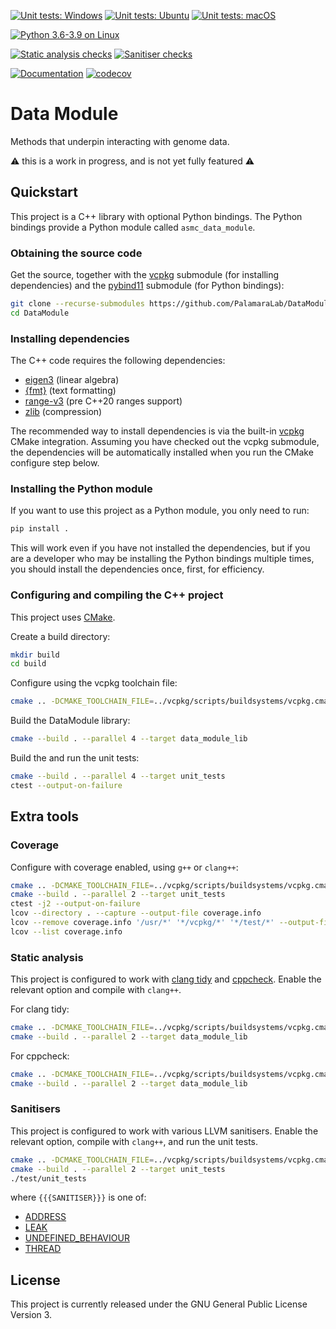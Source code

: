 [![Unit tests: Windows](https://github.com/PalamaraLab/DataModule/workflows/Unit%20tests:%20Windows/badge.svg)](https://github.com/PalamaraLab/DataModule/actions)
[![Unit tests: Ubuntu](https://github.com/PalamaraLab/DataModule/workflows/Unit%20tests:%20Ubuntu/badge.svg)](https://github.com/PalamaraLab/DataModule/actions)
[![Unit tests: macOS](https://github.com/PalamaraLab/DataModule/workflows/Unit%20tests:%20macOS/badge.svg)](https://github.com/PalamaraLab/DataModule/actions)

[![Python 3.6-3.9 on Linux](https://github.com/PalamaraLab/DataModule/workflows/Python%203.6-3.9%20on%20Linux/badge.svg)](https://github.com/PalamaraLab/DataModule/actions)

[![Static analysis checks](https://github.com/PalamaraLab/DataModule/workflows/Static%20analysis%20checks/badge.svg)](https://github.com/PalamaraLab/DataModule/actions)
[![Sanitiser checks](https://github.com/PalamaraLab/DataModule/workflows/Sanitiser%20checks/badge.svg)](https://github.com/PalamaraLab/DataModule/actions)

[![Documentation](https://readthedocs.org/projects/data-module/badge/?version=latest)](https://data-module.readthedocs.io/en/latest/?badge=latest)
[![codecov](https://codecov.io/gh/PalamaraLab/DataModule/branch/main/graph/badge.svg)](https://codecov.io/gh/PalamaraLab/DataModule)

# Data Module

Methods that underpin interacting with genome data.

:warning: this is a work in progress, and is not yet fully featured :warning:

## Quickstart

This project is a C++ library with optional Python bindings.
The Python bindings provide a Python module called `asmc_data_module`.

### Obtaining the source code

Get the source, together with the [vcpkg](https://github.com/microsoft/vcpkg) submodule (for installing dependencies) and the [pybind11](https://github.com/pybind/pybind11) submodule (for Python bindings):

```bash
git clone --recurse-submodules https://github.com/PalamaraLab/DataModule.git
cd DataModule
```

### Installing dependencies

The C++ code requires the following dependencies:

- [eigen3](https://eigen.tuxfamily.org/index.php) (linear algebra)
- [{fmt}](https://github.com/fmtlib/fmt) (text formatting) 
- [range-v3](https://github.com/ericniebler/range-v3) (pre C++20 ranges support)
- [zlib](https://zlib.net/) (compression)

The recommended way to install dependencies is via the built-in [vcpkg](https://github.com/microsoft/vcpkg) CMake integration.
Assuming you have checked out the vcpkg submodule, the dependencies will be automatically installed when you run the CMake configure step below.

### Installing the Python module

If you want to use this project as a Python module, you only need to run:

```bash
pip install .
```

This will work even if you have not installed the dependencies, but if you are a developer who may be installing the Python bindings multiple times, you should install the dependencies once, first, for efficiency.

### Configuring and compiling the C++ project

This project uses [CMake](https://cmake.org/).

Create a build directory:

```bash
mkdir build
cd build
```

Configure using the vcpkg toolchain file:

```bash
cmake .. -DCMAKE_TOOLCHAIN_FILE=../vcpkg/scripts/buildsystems/vcpkg.cmake
```

Build the DataModule library:

```bash
cmake --build . --parallel 4 --target data_module_lib
```

Build the and run the unit tests:

```bash
cmake --build . --parallel 4 --target unit_tests
ctest --output-on-failure
```

## Extra tools

### Coverage

Configure with coverage enabled, using `g++` or `clang++`:

```bash
cmake .. -DCMAKE_TOOLCHAIN_FILE=../vcpkg/scripts/buildsystems/vcpkg.cmake -DCMAKE_BUILD_TYPE=Debug -DENABLE_COVERAGE=ON
cmake --build . --parallel 2 --target unit_tests
ctest -j2 --output-on-failure
lcov --directory . --capture --output-file coverage.info
lcov --remove coverage.info '/usr/*' '*/vcpkg/*' '*/test/*' --output-file coverage.info
lcov --list coverage.info
```

### Static analysis

This project is configured to work with [clang tidy](https://clang.llvm.org/extra/clang-tidy/) and [cppcheck](http://cppcheck.sourceforge.net/).
Enable the relevant option and compile with `clang++`.

For clang tidy:

```bash
cmake .. -DCMAKE_TOOLCHAIN_FILE=../vcpkg/scripts/buildsystems/vcpkg.cmake -DCMAKE_BUILD_TYPE=Debug -DENABLE_CLANG_TIDY=ON
cmake --build . --parallel 2 --target data_module_lib
```

For cppcheck:

```bash
cmake .. -DCMAKE_TOOLCHAIN_FILE=../vcpkg/scripts/buildsystems/vcpkg.cmake -DCMAKE_BUILD_TYPE=Debug -DENABLE_CPPCHECK=ON
cmake --build . --parallel 2 --target data_module_lib
```

### Sanitisers

This project is configured to work with various LLVM sanitisers.
Enable the relevant option, compile with `clang++`, and run the unit tests.

```bash
cmake .. -DCMAKE_TOOLCHAIN_FILE=../vcpkg/scripts/buildsystems/vcpkg.cmake -DCMAKE_BUILD_TYPE=Debug -DENABLE_SANITISER_{{{SANITISER}}}=ON
cmake --build . --parallel 2 --target unit_tests
./test/unit_tests
```

where `{{{SANITISER}}}` is one of:

- [ADDRESS](https://clang.llvm.org/docs/AddressSanitizer.html)
- [LEAK](https://clang.llvm.org/docs/LeakSanitizer.html)
- [UNDEFINED_BEHAVIOUR](https://clang.llvm.org/docs/UndefinedBehaviorSanitizer.html)
- [THREAD](https://clang.llvm.org/docs/ThreadSanitizer.html)

## License

This project is currently released under the GNU General Public License Version 3.

